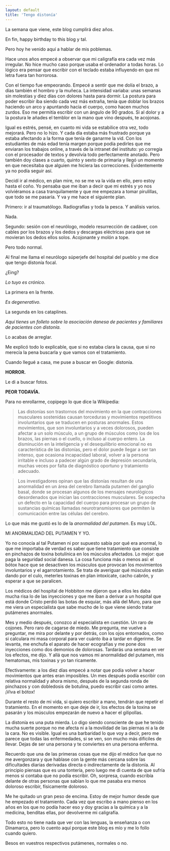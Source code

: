 ```yaml
---
layout: default
title: 'Tengo distonía'
---
```

La semana que viene, este blog cumplirá diez años.

En fin, happy birthday to this blog y tal.

Pero hoy he venido aquí a hablar de mis poblemas.

Hace unos años empecé a observar que mi caligrafía era cada vez más irregular. No hice mucho caso porque usaba el ordenador a todas horas. Lo lógico era pensar que escribir con el teclado estaba influyendo en que mi letra fuera tan horrorosa. 

Con el tiempo fue empeorando. Empecé a sentir que me dolía el brazo, a días también el hombro y la muñeca. La intensidad variaba: unas semanas sin molestias y diez días con dolores hasta para dormir. La postura para poder escribir iba siendo cada vez más extraña, tenía que doblar los brazos haciendo un arco y apuntando hacia el cuerpo, como hacen muchos zurdos. Eso me permitía escribir con un ángulo de 90 grados. Si al dolor y a la postura le añades el temblor en la mano que vino después, te acojonas.

Igual es estrés, pensé, en cuanto mi vida se estabilice otra vez, todo mejorará. Pero no lo hizo. Y cada día estaba más frustrado porque ya estaba afectando a la forma que tenía de ganarme la vid. Con los estudiantes de más edad tenía margen porque podía pedirles que me enviaran los trabajos online, a través de la intranet del instituto: yo corregía con el procesador de textos y devolvía todo perfectamente anotado. Pero también doy clases a cuarto, quinto y sexto de primaria y llegó un momento en que necesitaba que alguien me hiciera las correcciones. Evidentemente ya no podía seguir así.

Decidí ir al médico, en plan mire, no se me va la vida en ello, pero estoy hasta el coño. Yo pensaba que me iban a decir que mi estrés y yo nos volviéramos a casa tranquilamente y que me empezara a tomar pirulillas, que todo se me pasaría. Y va y me hace el siguiente plan.

Primero: ir al traumatólogo. Radiografías y toda la pesca. Y análisis varios.

Nada.

Segundo: sesión con el neurólogo, modelo resurrección de cadáver, con cables por los brazos y los dedos y descargas eléctricas para que se movieran los dedos ellos solos. Acojonante y molón a tope.

Pero todo normal.

Al final me llama el neurólogo súperjefe del hospital del pueblo y me dice que tengo distonía focal.

¿Eing?

*Lo tuyo es crónico.*

La primera en la frente.

*Es degenerativo.*

La segunda en los cataplines.

*Aquí tienes un folleto sobre la asociación danesa de pacientes y familiares de pacientes con distonía.*

Lo acabas de arreglar.

Me explicó todo lo explicable, que si no estaba clara la causa, que si no merecía la pena buscarla y que vamos con el tratamiento.

Cuando llegué a casa, me puse a buscar en Google: distonía.

**HORROR.**

Le di a buscar fotos.

**PEOR TODAVÍA.**

Para no enrollarme, copipego lo que dice la Wikipedia:

> Las distonías son trastornos del movimiento en la que contracciones musculares sostenidas causan torceduras y movimientos repetitivos involuntarios que se traducen en posturas anormales. Estos movimientos, que son involuntarios y a veces dolorosos, pueden afectar a un solo músculo, a un grupo de músculos como los de los brazos, las piernas o el cuello, o incluso al cuerpo entero. La disminución en la inteligencia y el desequilibrio emocional no es característica de las distonías, pero el dolor puede llegar a ser tan intenso, que ocasiona incapacidad laboral, volver a la persona irritable e incluso a padecer algún grado de depresión secundaria, muchas veces por falta de diagnóstico oportuno y tratamiento adecuado.

> Los investigadores opinan que las distonías resultan de una anormalidad en un área del cerebro llamada putamen del ganglio basal, donde se procesan algunos de los mensajes neurológicos desordenados que inician las contracciones musculares. Se sospecha un defecto en la capacidad del cuerpo para procesar un grupo de sustancias químicas llamadas neurotransmisores que permiten la comunicación entre las células del cerebro.

Lo que más me gustó es lo de la *anormalidad del putamen*. Es muy LOL.

MI ANORMALIDAD DEL PUTAMEN Y YO.

Yo no conocía al tal Putamen ni por supuesto sabía por qué era anormal, lo que me importaba de verdad es saber que tiene tratamiento que consiste en pinchazos de toxina botulínica en los músculos afectados. Lo mejor: que paga la seguridad social danesa. La cosa funciona más o menos así: el bótox hace que se desactiven los músculos que provocan los movimientos involuntarios y el agarrotamiento. Se trata de averiguar qué músculos están dando por el culo, meterles toxinas en plan intoxícate, cacho cabrón, y esperar a que se paralicen.

Los médicos del hospital de Hobbiton me dijeron que a ellos les daba mucha risa lo de las inyecciones y que me iban a derivar a un hospital que está donde Cristo perdió las botas de esquiar, más allá del Muro, para que me viera un especialista que sabe mucho de lo que viene siendo tratar putámenes anormales.

Mes y medio después, conozco al especialista en cuestión. Un raro de cojones. Pero raro de cagarse de miedo. Me pregunta, me vuelve a preguntar, me mira por delante y por detrás, con los ojos entornados, como si calculara mi masa corporal para ver cuánto iba a tardar en digerirme. Se levanta, me enchufa el aparato de hacer ecografías y me pone dos inyecciones como dos demonios de dolorosas. Tardarás una semana en ver los efectos, me dijo. Y allá que nos vamos mi anormalidad del putamen, mis hematomas, mis toxinas y yo tan ricamente.

Efectivamente: a los diez días empecé a notar que podía volver a hacer movimientos que antes eran imposibles. Un mes después podía escribir con relativa normalidad y ahora mismo, después de la segunda ronda de pinchazos y con dobledosis de botulina, puedo escribir casi como antes. ¡Viva el bótox!

Durante el resto de mi vida, si quiero escribir a mano, tendrán que repetir el tratamiento. En el momento en que deje de ir, los efectos de la toxina se pasarán y los músculos empezarán de nuevo a hacer el gilipollas.

La distonía es una puta mierda. Lo digo siendo consciente de que he tenido mucha suerte porque no me afecta ni a la movilidad de las piernas ni a la de la cara. No es visible. Igual es una barbaridad lo que voy a decir, pero me parece que todas las enfermedades, si se ven, son mucho más difíciles de llevar. Dejas de ser una persona y te conviertes en una persona enferma.

Recuerdo que una de las primeras cosas que me dijo el médico fue que no me avergonzara y que hablase con la gente más cercana sobre las dificultades diarias derivadas directa o indirectamente de la distonía. Al principio piensas que es una tontería, pero luego me di cuenta de que sufría menos si contaba que no podía escribir. Oh, sorpresa, cuando escribía delante de otras personas que sabían lo que me pasaba era menos doloroso escribir, físicamente doloroso.

Me he quitado un gran peso de encima. Estoy de mejor humor desde que he empezado el tratamiento. Cada vez que escribo a mano pienso en los años en los que no podía hacer eso y doy gracias a la química y a la medicina, benditas ellas, por devolverme mi caligrafía.

Todo esto no tiene nada que ver con las lenguas, la enseñanza o con Dinamarca, pero lo cuento aquí porque este blog es mío y me lo follo cuando quiero.

Besos en vuestros respectivos putámenes, normales o no.
